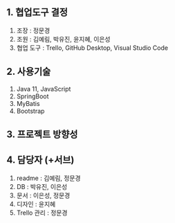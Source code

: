 ## 1. 협업도구 결정
1) 조장 : 정문경
2) 조원 : 김예림, 박유진, 윤지혜, 이은성
3) 협업 도구 : Trello, GitHub Desktop, Visual Studio Code
## 2. 사용기술
1) Java 11, JavaScript
2) SpringBoot
3) MyBatis
4) Bootstrap
## 3. 프로젝트 방향성
## 4. 담당자 (+서브)
1) readme : 김예림, 정문경
2) DB : 박유진, 이은성
3) 문서 : 이은성, 정문경
4) 디자인 : 윤지혜
5) Trello 관리 : 정문경
